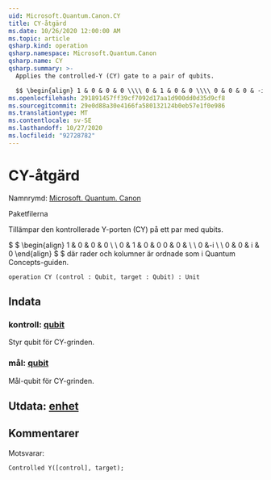 ```yaml
---
uid: Microsoft.Quantum.Canon.CY
title: CY-åtgärd
ms.date: 10/26/2020 12:00:00 AM
ms.topic: article
qsharp.kind: operation
qsharp.namespace: Microsoft.Quantum.Canon
qsharp.name: CY
qsharp.summary: >-
  Applies the controlled-Y (CY) gate to a pair of qubits.

  $$ \begin{align} 1 & 0 & 0 & 0 \\\\ 0 & 1 & 0 & 0 \\\\ 0 & 0 & 0 & -i \\\\ 0 & 0 & i & 0 \end{align}, $$ where rows and columns are organized as in the quantum concepts guide.
ms.openlocfilehash: 291891457ff39cf7092d17aa1d900dd0d35d9cf8
ms.sourcegitcommit: 29e0d88a30e4166fa580132124b0eb57e1f0e986
ms.translationtype: MT
ms.contentlocale: sv-SE
ms.lasthandoff: 10/27/2020
ms.locfileid: "92728782"
---
```

# <a name="cy-operation"></a>CY-åtgärd

Namnrymd: [Microsoft. Quantum. Canon](xref:Microsoft.Quantum.Canon)

Paketfilerna [](https://nuget.org/packages/)


Tillämpar den kontrollerade Y-porten (CY) på ett par med qubits.

$ $ \begin{align} 1 & 0 & 0 & 0 \\ \\ 0 & 1 & 0 & 0 0 & 0 & \\ \\ 0 &-i \\ \\ 0 & 0 & i & 0 \end{align} $ $ där rader och kolumner är ordnade som i Quantum Concepts-guiden.

```qsharp
operation CY (control : Qubit, target : Qubit) : Unit
```


## <a name="input"></a>Indata

### <a name="control--qubit"></a>kontroll: [qubit](xref:microsoft.quantum.lang-ref.qubit)

Styr qubit för CY-grinden.


### <a name="target--qubit"></a>mål: [qubit](xref:microsoft.quantum.lang-ref.qubit)

Mål-qubit för CY-grinden.



## <a name="output--unit"></a>Utdata: [enhet](xref:microsoft.quantum.lang-ref.unit)



## <a name="remarks"></a>Kommentarer

Motsvarar:

```qsharp
Controlled Y([control], target);
```